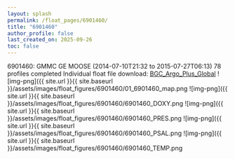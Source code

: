 ```yaml
---
layout: splash
permalink: /float_pages/6901460/
title: "6901460"
author_profile: false
last_created_on: 2025-09-26
toc: false
---
```

 
6901460: GMMC GE MOOSE (2014-07-10T21:32 to 2015-07-27T06:13)
78 profiles completed
Individual float file download: [BGC_Argo_Plus_Global](https://ftp.soest.hawaii.edu/bgc_argo_plus/Individual_Floats/outliers_removed/6901460_Sprof_processed.nc)
![img-png]({{ site.url }}{{ site.baseurl }}/assets/images/float_figures/6901460/01_6901460_map.png
![img-png]({{ site.url }}{{ site.baseurl }}/assets/images/float_figures/6901460/6901460_DOXY.png
![img-png]({{ site.url }}{{ site.baseurl }}/assets/images/float_figures/6901460/6901460_PRES.png
![img-png]({{ site.url }}{{ site.baseurl }}/assets/images/float_figures/6901460/6901460_PSAL.png
![img-png]({{ site.url }}{{ site.baseurl }}/assets/images/float_figures/6901460/6901460_TEMP.png
